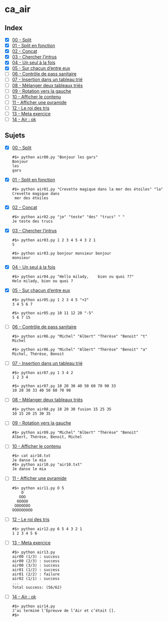 # ca_air

## Index
- [x] [00 - Split](./air00.py)
- [x] [01 - Split en fonction](./air01.py)
- [x] [02 - Concat](./air02.py)
- [x] [03 - Chercher l’intrus](./air03.py)
- [x] [04 - Un seul à la fois](./air04.py)
- [x] [05 - Sur chacun d’entre eux](./air05.py)
- [ ] [06 - Contrôle de pass sanitaire](./air06.py)
- [ ] [07 - Insertion dans un tableau trié](./air07.py)
- [ ] [08 - Mélanger deux tableaux triés](./air08.py)
- [ ] [09 - Rotation vers la gauche](./air09.py)
- [ ] [10 - Afficher le contenu](./air10.py)
- [ ] [11 - Afficher une pyramide](./air11.py)
- [ ] [12 - Le roi des tris](./air12.py)
- [ ] [13 - Meta exercice](./air13.py)
- [ ] [14 - Air : ok](./air14.py)

## Sujets

- [x] [00 - Split](./air00.py)
    ```shell
    #$> python air00.py "Bonjour les gars"
    Bonjour
    les
    gars
    ```
- [x] [01 - Split en fonction](./air01.py)
    ```shell
    #$> python air01.py "Crevette magique dans la mer des étoiles" "la"
    Crevette magique dans
     mer des étoiles
    ```
- [x] [02 - Concat](./air02.py)
    ```shell
    #$> python air02.py "je" "teste" "des" "trucs" " "
    Je teste des trucs
    ```
- [x] [03 - Chercher l’intrus](./air03.py)
    ```shell
    #$> python air03.py 1 2 3 4 5 4 3 2 1
    5

    #$> python air03.py bonjour monsieur bonjour
    monsieur
    ```
- [x] [04 - Un seul à la fois](./air04.py)
    ```shell
    #$> python air04.py "Hello milady,    bien ou quoi ??"
    Helo milady, bien ou quoi ?
    ```
- [x] [05 - Sur chacun d’entre eux](./air05.py)
    ```shell
    #$> python air05.py 1 2 3 4 5 "+2"
    3 4 5 6 7

    #$> python air05.py 10 11 12 20 "-5"
    5 6 7 15
    ```
- [ ] [06 - Contrôle de pass sanitaire](./air06.py)
    ```shell
    #$> python air06.py "Michel" "Albert" "Thérèse" "Benoit" "t"
    Michel

    #$> python air06.py "Michel" "Albert" "Thérèse" "Benoit" "a"
    Michel, Thérèse, Benoit
    ```
- [ ] [07 - Insertion dans un tableau trié](./air07.py)
    ```shell
    #$> python air07.py 1 3 4 2
    1 2 3 4

    #$> python air07.py 10 20 30 40 50 60 70 90 33
    10 20 30 33 40 50 60 70 90
    ```
- [ ] [08 - Mélanger deux tableaux triés](./air08.py)
    ```shell
    #$> python air08.py 10 20 30 fusion 15 25 35
    10 15 20 25 30 35
    ```
- [ ] [09 - Rotation vers la gauche](./air09.py)
    ```shell
    #$> python air09.py "Michel" "Albert" "Thérèse" "Benoit"
    Albert, Thérèse, Benoit, Michel
    ```
- [ ] [10 - Afficher le contenu](./air10.py)
    ```shell
    #$> cat air10.txt
    Je danse le mia
    #$> python air10.py "air10.txt"
    Je danse le mia
    ```
- [ ] [11 - Afficher une pyramide](./air11.py)
    ```shell
    #$> python air11.py O 5
        O
       OOO
      OOOOO
     OOOOOOO
    OOOOOOOOO
    ```
- [ ] [12 - Le roi des tris](./air12.py)
    ```shell
    #$> python air12.py 6 5 4 3 2 1
    1 2 3 4 5 6
    ```
- [ ] [13 - Meta exercice](./air13.py)
    ```shell
    #$> python air13.py
    air00 (1/3) : success
    air00 (2/3) : success
    air00 (3/3) : success
    air01 (1/2) : success
    air01 (2/2) : failure
    air02 (1/1) : success
    ...
    Total success: (56/62)
    ```
- [ ] [14 - Air : ok](./air14.py)
    ```shell
    #$> python air14.py
    J’ai terminé l’Épreuve de l’Air et c’était [].
    #$>
    ```

